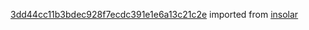 [3dd44cc11b3bdec928f7ecdc391e1e6a13c21c2e](https://github.com/insolar/insolar/commit/3dd44cc11b3bdec928f7ecdc391e1e6a13c21c2e) imported from [insolar](https://github.com/insolar/insolar)
